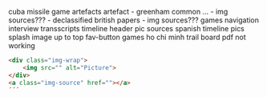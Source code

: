 cuba missile game
artefacts
artefact
    - greenham common ... - img sources???
    - declassified british papers - img sources???
games navigation
interview transscripts
timeline header
pic sources
spanish timeline pics
splash image
up to top fav-button
games ho chi minh trail board pdf not working


```html
<div class="img-wrap">
    <img src="" alt="Picture">
</div>
<a class="img-source" href=""></a>
´´´